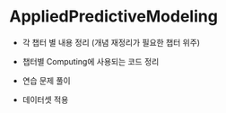 # AppliedPredictiveModeling

- 각 챕터 별 내용 정리 (개념 재정리가 필요한 챕터 위주)

- 챕터별 Computing에 사용되는 코드 정리

- 연습 문제 풀이

- 데이터셋 적용
